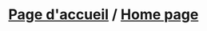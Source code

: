 # [Page d'accueil](https://github.com/gregoiremassot/Challenge_AirBnB/wiki/Bienvenue-sur-le-d%C3%A9p%C3%B4t-%22Challenge_AirBnB%22-!) / [Home page](https://github.com/gregoiremassot/Challenge_AirBnB/wiki/Welcome-to-the-repository-%22Challenge-Airbnb%22-!)